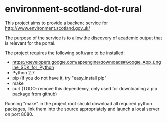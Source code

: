 environment-scotland-dot-rural
==============================

This project aims to provide a backend service for http://www.environment.scotland.gov.uk/

The purpose of the service is to allow the discovery of academic output that is relevant for the portal.

The project requires the following software to be installed:
  * https://developers.google.com/appengine/downloads#Google_App_Engine_SDK_for_Python
  * Python 2.7
  * pip (if you do not have it, try "easy_install pip"
  * make
  * curl (TODO: remove this dependency, only used for downloading a pip package from github)
  
Running "make" in the project root should download all required python packages, link them into the source appropriately and launch a local server on port 8080.

